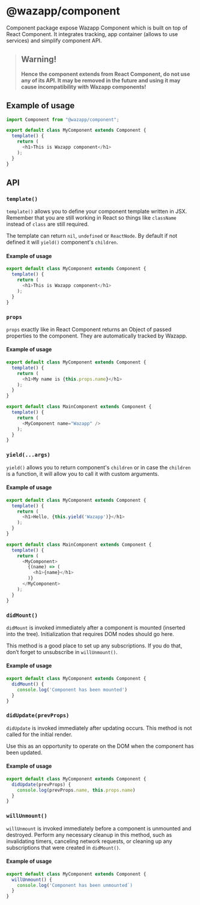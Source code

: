 # @wazapp/component

Component package expose Wazapp Component which is built on top of React Component. It integrates tracking, app container (allows to use services) and simplify component API.

> ## Warning!
> **Hence the component extends from React Component, do not use any of its API. It may be removed in the future and using it may cause incompatibility with Wazapp components!**

## Example of usage

```typescript
import Component from "@wazapp/component";

export default class MyComponent extends Component {
  template() {
    return (
      <h1>This is Wazapp component</h1>
    );
  }
}
```

## API

### `template()`

`template()` allows you to define your component template written in JSX. Remember that you are still working in React so things like `className` instead of `class` are still required.

The template can return `nil`, `undefined` or `ReactNode`. By default if not defined it will `yield()` component's `children`.

#### Example of usage

```typescript
export default class MyComponent extends Component {
  template() {
    return (
      <h1>This is Wazapp component</h1>
    );
  }
}
```

### `props`

`props` exactly like in React Component returns an Object of passed properties to the component. They are automatically tracked by Wazapp.

#### Example of usage

```typescript
export default class MyComponent extends Component {
  template() {
    return (
      <h1>My name is {this.props.name}</h1>
    );
  }
}

export default class MainComponent extends Component {
  template() {
    return (
      <MyComponent name="Wazapp" />
    );
  }
}
```

### `yield(...args)`

`yield()` allows you to return component's `children` or in case the `children` is a function, it will allow you to call it with custom arguments.

#### Example of usage

```typescript
export default class MyComponent extends Component {
  template() {
    return (
      <h1>Hello, {this.yield('Wazapp')}</h1>
    );
  }
}

export default class MainComponent extends Component {
  template() {
    return (
      <MyComponent>
        {(name) => (
          <h1>{name}</h1>
        )}
      </MyComponent>
    );
  }
}
```

### `didMount()`

`didMount` is invoked immediately after a component is mounted (inserted into the tree). Initialization that requires DOM nodes should go here.

This method is a good place to set up any subscriptions. If you do that, don’t forget to unsubscribe in `willUnmount()`.

#### Example of usage

```typescript
export default class MyComponent extends Component {
  didMount() {
    console.log('Component has been mounted')
  }
}
```

### `didUpdate(prevProps)`

`didUpdate` is invoked immediately after updating occurs. This method is not called for the initial render.

Use this as an opportunity to operate on the DOM when the component has been updated.

#### Example of usage

```typescript
export default class MyComponent extends Component {
  didUpdate(prevProps) {
    console.log(prevProps.name, this.props.name)
  }
}
```

### `willUnmount()`

`willUnmount` is invoked immediately before a component is unmounted and destroyed. Perform any necessary cleanup in this method, such as invalidating timers, canceling network requests, or cleaning up any subscriptions that were created in `didMount()`.

#### Example of usage

```typescript
export default class MyComponent extends Component {
  willUnmount() {
    console.log('Component has been unmounted`)
  }
}
```